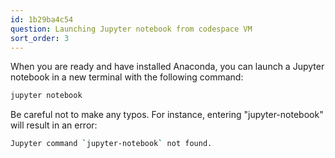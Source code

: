 ```yaml
---
id: 1b29ba4c54
question: Launching Jupyter notebook from codespace VM
sort_order: 3
---
```


When you are ready and have installed Anaconda, you can launch a Jupyter notebook in a new terminal with the following command:

```bash
jupyter notebook
```

Be careful not to make any typos. For instance, entering "jupyter-notebook" will result in an error:

```bash
Jupyter command `jupyter-notebook` not found.
```